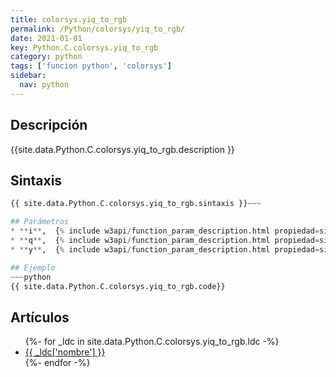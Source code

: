 ```yaml
---
title: colorsys.yiq_to_rgb
permalink: /Python/colorsys/yiq_to_rgb/
date: 2021-01-01
key: Python.C.colorsys.yiq_to_rgb
category: python
tags: ['funcion python', 'colorsys']
sidebar: 
  nav: python
---
```


## Descripción
{{site.data.Python.C.colorsys.yiq_to_rgb.description }}

## Sintaxis
~~~python
{{ site.data.Python.C.colorsys.yiq_to_rgb.sintaxis }}~~~

## Parámetros
* **i**,  {% include w3api/function_param_description.html propiedad=site.data.Python.C.colorsys.yiq_to_rgb valor="i" %}
* **q**,  {% include w3api/function_param_description.html propiedad=site.data.Python.C.colorsys.yiq_to_rgb valor="q" %}
* **y**,  {% include w3api/function_param_description.html propiedad=site.data.Python.C.colorsys.yiq_to_rgb valor="y" %}

## Ejemplo
~~~python
{{ site.data.Python.C.colorsys.yiq_to_rgb.code}}
~~~

## Artículos
<ul>
{%- for _ldc in site.data.Python.C.colorsys.yiq_to_rgb.ldc -%}
   <li>
       <a href="{{_ldc['url'] }}">{{ _ldc['nombre'] }}</a>
   </li>
{%- endfor -%}
</ul>
